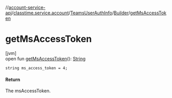 //[account-service-api](../../../../index.md)/[classtime.service.account](../../index.md)/[TeamsUserAuthInfo](../index.md)/[Builder](index.md)/[getMsAccessToken](get-ms-access-token.md)

# getMsAccessToken

[jvm]\
open fun [getMsAccessToken](get-ms-access-token.md)(): [String](https://docs.oracle.com/javase/8/docs/api/java/lang/String.html)

`string ms_access_token = 4;`

#### Return

The msAccessToken.
